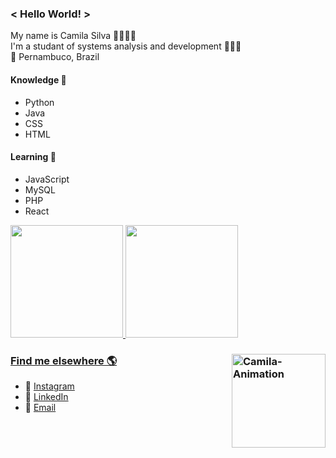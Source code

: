 ### < Hello World! >
My name is Camila Silva 👩🏽🇧🇷 <br>
I'm a studant of systems analysis and development 👩🏽‍💻 <br>
📍 Pernambuco, Brazil <br>
  
####  Knowledge 🧠
- Python
- Java
- CSS
- HTML
####  Learning 🚀
- JavaScript
- MySQL  
- PHP
- React

<div>
  <a href="https://github.com/camilams27">
    <img height="180em" src="https://github-readme-stats.vercel.app/api?username=camilams27&show_icons=true&theme=chartreuse-dark&include_all_commits=true&count_private=true"/>      
  <img height="180em" src="https://github-readme-stats.vercel.app/api/top-langs/?username=camilams27&layout=compact&langs_count=7&theme=chartreuse-dark"/>
</div>

<div style="display:inline_block">
  <p align="left">
    
  ### Find me elsewhere 🌎  <a href="https://github.com/camilams27"><img align="right" alt="Camila-Animation" src="https://camilams27.github.io/imagem/heyy.gif" widht="150" height="150"></a>
  
  - 📸 [Instagram](https://www.instagram.com/camii.las/)  
  - 💼 [LinkedIn](https://www.linkedin.com/in/camila-silva-8968aa1b3/)
  - 📧 [Email](mailto:camilamariasilva.2021@gmail.com)
    
  </p>
</div>



  
  
